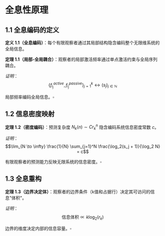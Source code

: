 # 全息性原理

## 1.1 全息编码的定义

**定义 1.1（全息编码）**：每个有限观察者通过其局部结构隐含编码整个无限维系统的全局信息。

**定理 1.1（局部-全局耦合）**：观察者的局部激活频率通过单点激活约束与全局序列耦合。

*证明*：
$$\{f_{i_j}^{active}, f_{i_j}^{passive}\}_{j=1}^k \leftrightarrow (s_j)_{j \in \mathbb{N}}$$

局部频率编码全局信息。$\square$

## 1.2 信息密度映射

**定理 1.2（密度编码）**：预测复杂度 $N_k(n) \sim C r_k^n$ 隐含编码系统信息密度常数 $c$。

*证明*：
$$\lim_{N \to \infty} \frac{1}{N} \sum_{j=1}^N \frac{\log_2(s_j + 1)}{\log_2 N} = c$$

有限观察者的预测能力反映无限系统的信息密度。$\square$

## 1.3 全息重构

**定理 1.3（边界决定体）**：观察者的边界条件（k值和占据行）决定其可访问的信息"体积"。

*证明*：
$$\text{信息体积} \propto k \log_2(r_k)$$

边界的维度决定内部的信息容量。$\square$